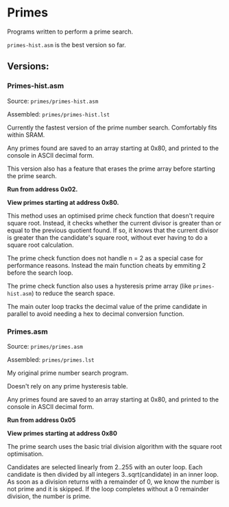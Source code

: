 # Primes

Programs written to perform a prime search.

`primes-hist.asm` is the best version so far.

## Versions:

### Primes-hist.asm
Source: `primes/primes-hist.asm`

Assembled:  `primes/primes-hist.lst`


Currently the fastest version of the prime number search. Comfortably fits within SRAM.

Any primes found are saved to an array starting at 0x80, and printed to the console in ASCII decimal form.

This version also has a feature that erases the prime array before starting the prime search.

**Run from address 0x02.**

**View primes starting at address 0x80.**

This method uses an optimised prime check function that doesn't require square root. Instead, it checks whether the current divisor is greater than or equal to the previous quotient found. If so, it knows that the current divisor is greater than the candidate's square root, without ever having to do a square root calculation.

The prime check function does not handle n = 2 as a special case for performance reasons. Instead the main function cheats by emmiting 2 before the search loop.

The prime check function also uses a hysteresis prime array (like `primes-hist.asm`) to reduce the search space.

The main outer loop tracks the decimal value of the prime candidate in parallel to avoid needing a hex to decimal conversion function.

### Primes.asm
Source: `primes/primes.asm`

Assembled:  `primes/primes.lst`


My original prime number search program.

Doesn't rely on any prime hysteresis table.

Any primes found are saved to an array starting at 0x80, and printed to the console in ASCII decimal form.

**Run from address 0x05**

**View primes starting at address 0x80**


The prime search uses the basic trial division algorithm with the square root optimisation.

Candidates are selected linearly from 2..255 with an outer loop.
Each candidate is then divided by all integers 3..sqrt(candidate) in an inner loop. As soon as a division returns with a remainder of 0, we know the number is not prime and it is skipped. If the loop completes without a 0 remainder division, the number is prime.

